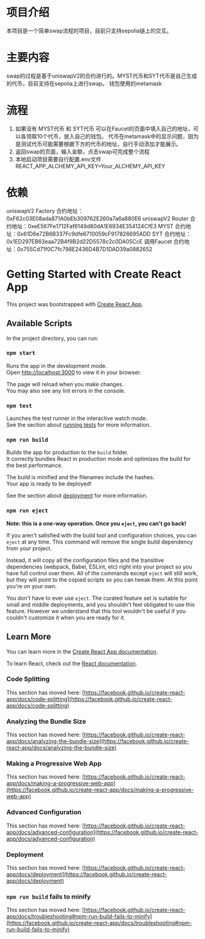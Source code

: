 # 项目介绍
本项目是一个简单swap流程的项目，目前只支持sepolia链上的交互。
# 主要内容
swap的过程是基于uniswapV2的合约进行的。MYST代币和SYT代币是自己生成的代币，目前支持在sepolia上进行swap。
钱包使用的metamask
# 流程
1. 如果没有 MYST代币 和 SYT代币 可以在Faucet的页面中填入自己的地址，可以各领取10个代币，放入自己的钱包。
代币在metamask中的显示问题，因为是测试代币可能需要根据下方的代币的地址，自行手动添加才能展示。
2. 返回swap的页面，输入金额，点击swap可完成整个流程
3. 本地启动项目需要自行配置.env文件 REACT_APP_ALCHEMY_API_KEY=Your_ALCHEMY_API_KEY

# 依赖
uniswapV2 Factory 合约地址：0xF62c03E08ada871A0bEb309762E260a7a6a880E6
uniswapV2 Router 合约地址：0xeE567Fe1712Faf6149d80dA1E6934E354124CfE3
MYST 合约地址：0x61D6e72B6B337Fc9dfe6710059cF917826695ADD
SYT  合约地址：0x1ED297EB63eaa72B4f9B2d22D5578c2c0DA05CcE
调用Faucet 合约地址：0x755Cd71f0C7fc798E2436D4B7D1DAD39a0882652



# Getting Started with Create React App

This project was bootstrapped with [Create React App](https://github.com/facebook/create-react-app).

## Available Scripts

In the project directory, you can run:

### `npm start`

Runs the app in the development mode.\
Open [http://localhost:3000](http://localhost:3000) to view it in your browser.

The page will reload when you make changes.\
You may also see any lint errors in the console.

### `npm test`

Launches the test runner in the interactive watch mode.\
See the section about [running tests](https://facebook.github.io/create-react-app/docs/running-tests) for more information.

### `npm run build`

Builds the app for production to the `build` folder.\
It correctly bundles React in production mode and optimizes the build for the best performance.

The build is minified and the filenames include the hashes.\
Your app is ready to be deployed!

See the section about [deployment](https://facebook.github.io/create-react-app/docs/deployment) for more information.

### `npm run eject`

**Note: this is a one-way operation. Once you `eject`, you can't go back!**

If you aren't satisfied with the build tool and configuration choices, you can `eject` at any time. This command will remove the single build dependency from your project.

Instead, it will copy all the configuration files and the transitive dependencies (webpack, Babel, ESLint, etc) right into your project so you have full control over them. All of the commands except `eject` will still work, but they will point to the copied scripts so you can tweak them. At this point you're on your own.

You don't have to ever use `eject`. The curated feature set is suitable for small and middle deployments, and you shouldn't feel obligated to use this feature. However we understand that this tool wouldn't be useful if you couldn't customize it when you are ready for it.

## Learn More

You can learn more in the [Create React App documentation](https://facebook.github.io/create-react-app/docs/getting-started).

To learn React, check out the [React documentation](https://reactjs.org/).

### Code Splitting

This section has moved here: [https://facebook.github.io/create-react-app/docs/code-splitting](https://facebook.github.io/create-react-app/docs/code-splitting)

### Analyzing the Bundle Size

This section has moved here: [https://facebook.github.io/create-react-app/docs/analyzing-the-bundle-size](https://facebook.github.io/create-react-app/docs/analyzing-the-bundle-size)

### Making a Progressive Web App

This section has moved here: [https://facebook.github.io/create-react-app/docs/making-a-progressive-web-app](https://facebook.github.io/create-react-app/docs/making-a-progressive-web-app)

### Advanced Configuration

This section has moved here: [https://facebook.github.io/create-react-app/docs/advanced-configuration](https://facebook.github.io/create-react-app/docs/advanced-configuration)

### Deployment

This section has moved here: [https://facebook.github.io/create-react-app/docs/deployment](https://facebook.github.io/create-react-app/docs/deployment)

### `npm run build` fails to minify

This section has moved here: [https://facebook.github.io/create-react-app/docs/troubleshooting#npm-run-build-fails-to-minify](https://facebook.github.io/create-react-app/docs/troubleshooting#npm-run-build-fails-to-minify)
